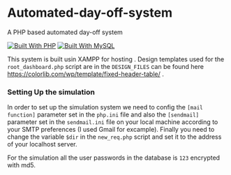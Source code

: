 # Automated-day-off-system
A PHP based automated day-off system

[![Built With PHP](https://img.shields.io/badge/PHP-777BB4?style=for-the-badge&logo=php&logoColor=white)](https://www.php.net/)
[![Built With MySQL](https://img.shields.io/badge/MySQL-00000F?style=for-the-badge&logo=mysql&logoColor=white)](https://www.mysql.com/)

This system is built usin XAMPP for hosting . Design templates used for the ```root_dashboard.php``` script are in the ```DESIGN_FILES``` can be found here https://colorlib.com/wp/template/fixed-header-table/ .

### Setting Up the simulation
In order to set up the simulation system we need to config the ```[mail function]``` parameter set in the ```php.ini``` file and also the ```[sendmail]``` parameter set in the ```sendmail.ini``` file on your local machine according to your SMTP preferences (I used Gmail for excample). 
Finally you need to change the variable ```$dir``` in the ```new_req.php``` script and set it to the address of your localhost server.

For the simulation all the user passwords in the database is ```123``` encrypted with md5.
